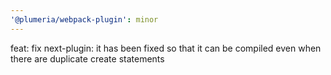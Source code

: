 ```yaml
---
'@plumeria/webpack-plugin': minor
---
```


feat: fix next-plugin: it has been fixed so that it can be compiled even when there are duplicate create statements
